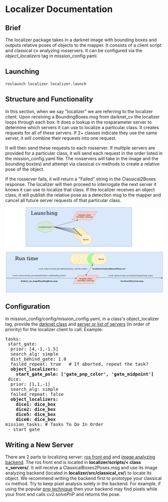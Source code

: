 # Localizer Documentation

## Brief
The localizer package takes in a darknet image with bounding boxes and outputs relative poses of objects to the mapper. It consists of a client script and classical cv analyzing rosservers. It can be configured via the _object_localizers_ tag in mission_config.yaml.  

## Launching
```
roslaunch localizer localizer.launch
```
## Structure and Functionality
In this section, when we say "localizer" we are referring to the localizer client. Upon receiving a BoundingBoxes.msg from darknet_cv the localizer loops through each box. It does a lookup in the rosparameter server to determine which  servers it can use to localize a particular class. It creates requests for all of these servers. If 2+ classes indicate they use the same server, it will combine their requests into one request. 

It will then send these requests to each rosserver. If multiple servers are provided for a particular class, it will send each request in the order listed in the mission_config.yaml file. The rosservers will take in the image and the bounding box(es) and attempt via classical cv methods to create a relative pose of the object. 

If the rosserver fails, it will return a "Failed" string in the Classical2Boxes response. The localizer will then proceed to interrogate the next server it knows it can use to localize that class. If the localizer receives an object class, it will publish the relative pose as a detection msg to the mapper and cancel all future server requests of that particular class. 

![image](Localizer.png)

## Configuration
In mission_config/config/mission_config.yaml, in a class's object_localizer tag, provide the <u>darknet class</u> and <u>server or list of servers</u> (in order of priority) for the localizer client to call. Example:
<pre>
tasks:
 start_gate:
  prior: [4,-1,-1.5]
  search_alg: simple
  dist_behind_gate: 1.0
  failed_repeat: true   # If aborted, repeat the task?
  <b>object_localizers:
    start_gate_pole: ['gate_pnp_color', 'gate_midpoint']</b>
 dice:
  prior: [1,1,-1]
  search_alg: simple
  failed_repeat: false
  <b>object_localizers:
    dice1: dice_box
    dice2: dice_box
    dice5: dice_box
    dice6: dice_box</b>
mission_tasks: # Tasks To Do In Order
 - start_gate
</pre>
## Writing a New Server
There are 2 parts to localizing server: <u>ros front end</u> and <u>image analyzing backend</u>. The ros front end is located in **localizer/scripts/< class >_servers/**. It will receive a ClassicalBoxes2Poses.msg and use its image analyzing backend (located in **localizer/src/classical_cv/**) to locate its object. We recommend writing the backend first to prototype your classical cv method. Try to keep pixel analysis solely in the backend. For example, if using the popular [pnp technique](https://docs.opencv.org/2.4/modules/calib3d/doc/camera_calibration_and_3d_reconstruction.html) then your backend may find pixels while your front end calls cv2.solvePnP and returns the pose. 
